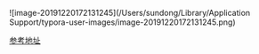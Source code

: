 ![image-20191220172131245](/Users/sundong/Library/Application Support/typora-user-images/image-20191220172131245.png)

[参考地址](https://juejin.im/post/5df5bcea6fb9a016091def69#comment)

